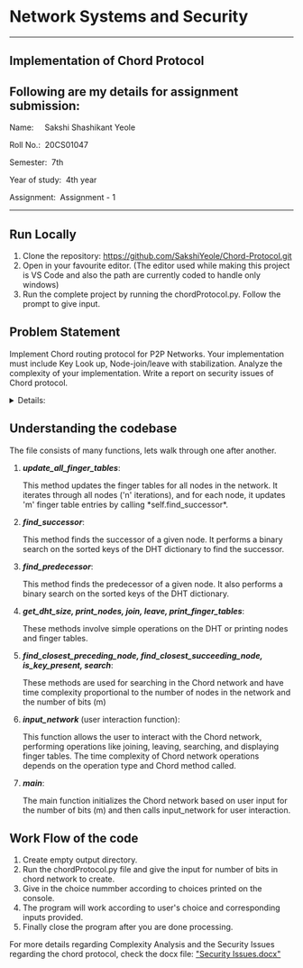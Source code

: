 # Network Systems and Security

---

## Implementation of Chord Protocol
## Following are my details for assignment submission:
<p>Name: &nbsp;&nbsp;&nbsp;&nbsp;Sakshi Shashikant Yeole</p>
<p>Roll No.: &nbsp;20CS01047</p>
<p>Semester: &nbsp;7th</p>
<p>Year of study: &nbsp;4th year</p>
<p>Assignment: &nbsp;Assignment - 1</p>

---

## Run Locally
1. Clone the repository: https://github.com/SakshiYeole/Chord-Protocol.git
2. Open in your favourite editor. (The editor used while making this project is VS Code and also the path are currently coded to handle only windows)
3. Run the complete project by running the chordProtocol.py. Follow the prompt to give input.

## Problem Statement
Implement Chord routing protocol for P2P Networks. Your implementation must include Key Look up, Node-join/leave with stabilization. Analyze the complexity of your implementation. Write a report on security issues of Chord protocol.

<details>
<summary>Details:</summary>

<p>Give input the number of bits for the Chord Network</p>

</details>

## Understanding the codebase
<p>The file consists of many functions, lets walk through one after another.</p>

1. ***update_all_finger_tables***:
   
   <p>This method updates the finger tables for all nodes in the network. It iterates through all nodes ('n' iterations), and for each node, it updates 'm' finger table entries by calling *self.find_successor*.</p>

2. ***find_successor***:
   
   <p>This method finds the successor of a given node. It performs a binary search on the sorted keys of the DHT dictionary to find the successor.</p>

3. ***find_predecessor***:
   <p>This method finds the predecessor of a given node. It also performs a binary search on the sorted keys of the DHT dictionary.</p>

4. ***get_dht_size, print_nodes, join, leave, print_finger_tables***:
   <p>These methods involve simple operations on the DHT or printing nodes and finger tables.</p>

5. ***find_closest_preceding_node, find_closest_succeeding_node, is_key_present, search***:
    <p>These methods are used for searching in the Chord network and have time complexity proportional to the number of nodes in the network and the number of bits (m)</p>

6. ***input_network*** (user interaction function):
    <p>This function allows the user to interact with the Chord network, performing operations like joining, leaving, searching, and displaying finger tables. The time complexity of Chord network operations depends on the operation type and Chord method called.</p>

7. ***main***:
    <p>The main function initializes the Chord network based on user input for the number of bits (m) and then calls input_network for user interaction.</p>


## Work Flow of the code

1. Create empty output directory.
2. Run the chordProtocol.py file and give the input for number of bits in chord network to create.
3. Give in the choice nummber according to choices printed on the console.
4. The program will work according to user's choice and corresponding inputs provided.
5. Finally close the program after you are done processing.

<p>For more details regarding Complexity Analysis and the Security Issues regarding the chord protocol, check the docx file: <a href="https://github.com/SakshiYeole/Chord-Protocol/blob/main/Security%20Issues.docx">"Security Issues.docx"</a></p>